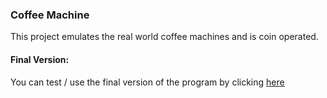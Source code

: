 ### Coffee Machine
This project emulates the real world coffee machines and is coin operated.
#### Final Version:
You can test / use the final version of the program by clicking [here](https://replit.com/@Henry1200/CoffeeMachine?v=1)

